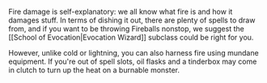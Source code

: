 Fire damage is self-explanatory: we all know what fire is and how it damages stuff. In terms of dishing it out, there are plenty of spells to draw from, and if you want to be throwing Fireballs nonstop, we suggest the [[School of Evocation|Evocation Wizard]] subclass could be right for you.

However, unlike cold or lightning, you can also harness fire using mundane equipment. If you're out of spell slots, oil flasks and a tinderbox may come in clutch to turn up the heat on a burnable monster. 